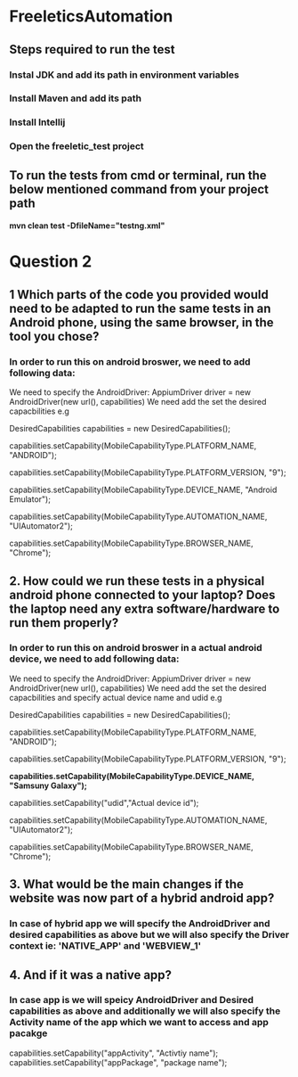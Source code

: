 # FreeleticsAutomation
## Steps required to run the test
### Instal JDK and add its path in environment variables
### Install Maven and add its path
### Install Intellij
### Open the freeletic_test project
## To run the tests from cmd or terminal, run the below mentioned command from your project path
#### mvn clean test -DfileName="testng.xml"

# Question 2
## 1  Which parts of the code you provided would need to be adapted to run the same tests in an Android phone, using the same browser, in the tool you chose?
### In order to run this on android broswer, we need to add following data:
We need to specify the AndroidDriver: AppiumDriver driver = new AndroidDriver(new url(), capabilities)
We need add the set the desired capacbilities e.g 

DesiredCapabilities capabilities = new DesiredCapabilities();

capabilities.setCapability(MobileCapabilityType.PLATFORM_NAME, "ANDROID");

capabilities.setCapability(MobileCapabilityType.PLATFORM_VERSION, "9");

capabilities.setCapability(MobileCapabilityType.DEVICE_NAME, "Android Emulator");

capabilities.setCapability(MobileCapabilityType.AUTOMATION_NAME, "UIAutomator2");

capabilities.setCapability(MobileCapabilityType.BROWSER_NAME, "Chrome");

## 2. How could we run these tests in a physical android phone connected to your laptop? Does the laptop need any extra software/hardware to run them properly?
### In order to run this on android broswer in a actual android device, we need to add following data:
We need to specify the AndroidDriver: AppiumDriver driver = new AndroidDriver(new url(), capabilities)
We need add the set the desired capacbilities and specify actual device name and udid e.g 

DesiredCapabilities capabilities = new DesiredCapabilities();

capabilities.setCapability(MobileCapabilityType.PLATFORM_NAME, "ANDROID");

capabilities.setCapability(MobileCapabilityType.PLATFORM_VERSION, "9");

**capabilities.setCapability(MobileCapabilityType.DEVICE_NAME, "Samsuny Galaxy");**

capabilities.setCapability("udid","Actual device id");

capabilities.setCapability(MobileCapabilityType.AUTOMATION_NAME, "UIAutomator2");

capabilities.setCapability(MobileCapabilityType.BROWSER_NAME, "Chrome");

## 3. What would be the main changes if the website was now part of a hybrid android app? 
### In case of hybrid app we will specify the AndroidDriver and desired capabilities as above but we will also specify the Driver context ie: 'NATIVE_APP' and 'WEBVIEW_1'

## 4. And if it was a native app? 
### In case app is we will speicy AndroidDriver and Desired capabilities as above and additionally we will also specify the Activity name of the app which we want to access and app pacakge
capabilities.setCapability("appActivity", "Activtiy name");
capabilities.setCapability("appPackage", "package name");



